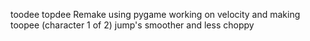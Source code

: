 toodee topdee Remake using pygame
working on velocity and making toopee (character 1 of 2) jump's smoother and less choppy